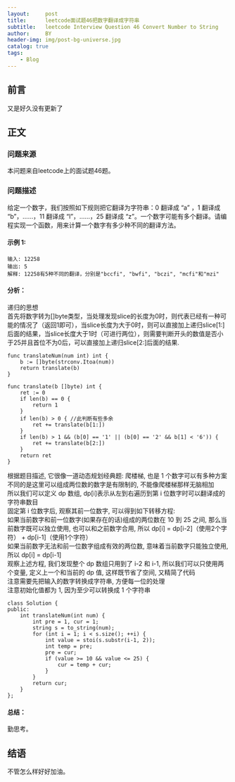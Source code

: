 ```yaml
---
layout:     post
title:      leetcode面试题46把数字翻译成字符串
subtitle:   leetcode Interview Question 46 Convert Number to String
author:     BY
header-img: img/post-bg-universe.jpg
catalog: true
tags:
    - Blog
---
```



## 前言

又是好久没有更新了

## 正文

### 问题来源

本问题来自leetcode上的面试题46题。  

### 问题描述

给定一个数字，我们按照如下规则把它翻译为字符串：0 翻译成 “a” ，1 翻译成 “b”，……，11 翻译成 “l”，……，25 翻译成 “z”。一个数字可能有多个翻译。请编程实现一个函数，用来计算一个数字有多少种不同的翻译方法。   

#### 示例 1:
```
输入: 12258
输出: 5
解释: 12258有5种不同的翻译，分别是"bccfi", "bwfi", "bczi", "mcfi"和"mzi"
```

#### 分析：  
递归的思想  
首先将数字转为[]byte类型，当处理发现slice的长度为0时，则代表已经有一种可能的情况了（返回1即可），当slice长度为大于0时，则可以直接加上递归slice[1:]后面的结果，当slice长度大于1时（可进行两位），则需要判断开头的数值是否小于25并且首位不为0后，可以直接加上递归slice[2:]后面的结果.
```
func translateNum(num int) int {
    b := []byte(strconv.Itoa(num))
    return translate(b)
}

func translate(b []byte) int {
    ret := 0
    if len(b) == 0 {
        return 1
    }
    if len(b) > 0 { //此判断有些多余
        ret += translate(b[1:])
    }
    if len(b) > 1 && (b[0] == '1' || (b[0] == '2' && b[1] < '6')) {
        ret += translate(b[2:])
    }
    return ret
}
```
根据题目描述, 它很像一道动态规划经典题: 爬楼梯, 也是 1 个数字可以有多种方案  
不同的是这里可以组成两位数的数字是有限制的, 不能像爬楼梯那样无脑相加  
所以我们可以定义 dp 数组, dp[i]表示从左到右遍历到第 i 位数字时可以翻译成的字符串数目  
固定第 i 位数字后, 观察其前一位数字, 可以得到如下转移方程:  
如果当前数字和前一位数字(如果存在的话)组成的两位数在 10 到 25 之间, 那么当前数字既可以独立使用, 也可以和之前数字合用, 所以 dp[i] = dp[i-2]（使用2个字符） + dp[i-1]（使用1个字符）  
如果当前数字无法和前一位数字组成有效的两位数, 意味着当前数字只能独立使用, 所以 dp[i] = dp[i-1]  
观察上述方程, 我们发现整个 dp 数组只用到了 i-2 和 i-1, 所以我们可以只使用两个变量, 定义上一个和当前的 dp 值, 这样既节省了空间, 又精简了代码  
注意需要先把输入的数字转换成字符串, 方便每一位的处理  
注意初始化值都为 1, 因为至少可以转换成 1 个字符串  
```
class Solution {
public:
    int translateNum(int num) {
        int pre = 1, cur = 1;
        string s = to_string(num);
        for (int i = 1; i < s.size(); ++i) {
            int value = stoi(s.substr(i-1, 2));
            int temp = pre;
            pre = cur;
            if (value >= 10 && value <= 25) {
                cur = temp + cur;
            }
        }
        return cur;
    }
};
```

#### 总结：
勤思考。  

## 结语
不管怎么样好好加油。
